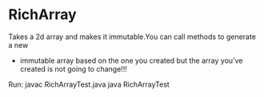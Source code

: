 # RichArray
 Takes a 2d array and makes it immutable.You can call methods to generate a new 
* immutable array based on the one you created but the array you've created is not going to change!!!

Run:
javac RichArrayTest.java
java RichArrayTest
